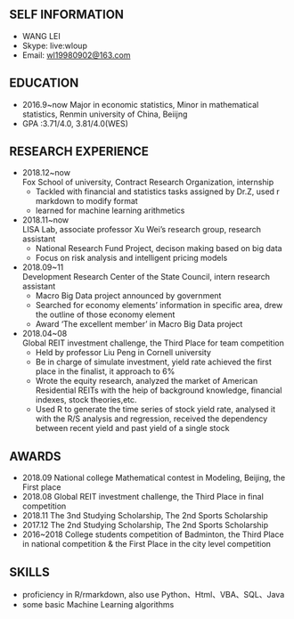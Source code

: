 ## SELF INFORMATION
  - WANG LEI
  - Skype: live:wloup 
  - Email: wl19980902@163.com

## EDUCATION
- 2016.9~now  Major in economic statistics, Minor in mathematical statistics, Renmin university of China, Beiijng
- GPA :3.71/4.0, 3.81/4.0(WES)

## RESEARCH EXPERIENCE
- 2018.12~now  
  Fox School of university, Contract Research Organization, internship  
  - Tackled with financial and statistics tasks assigned by Dr.Z, used r markdown to modify format
  - learned for machine learning arithmetics
- 2018.11~now  
  LISA Lab, associate professor Xu Wei’s research group, research assistant  
  - National Research Fund Project, decison making based on big data
  - Focus on risk analysis and intelligent pricing models
- 2018.09~11  
  Development Research Center of the State Council, intern research assistant  
  - Macro Big Data project announced by government  
  - Searched for economy elements’ information in specific area, drew the outline of those economy element  
  - Award ‘The excellent member’ in Macro Big Data project
- 2018.04~08  
  Global REIT investment challenge, the Third Place for team competition
  - Held by professor Liu Peng in Cornell university 
  - Be in charge of simulate investment, yield rate achieved the first place in the finalist, it approach to 6% 
  - Wrote the equity research, analyzed the market of American Residential REITs with the heip of background knowledge, financial indexes, stock theories,etc.
  - Used R to generate the time series of stock yield rate, analysed it with the R/S analysis and regression, received the dependency between recent yield and past yield of a single stock


## AWARDS
- 2018.09    National college Mathematical contest in Modeling, Beijing, the First place
- 2018.08    Global REIT investment challenge, the Third Place in final competition
- 2018.11    The 3nd Studying Scholarship, The 2nd Sports Scholarship
- 2017.12    The 2nd Studying Scholarship, The 2nd Sports Scholarship
- 2016~2018  College students competition of Badminton, the Third Place in national competition & the First Place in the city level competition 

## SKILLS
- proficiency in R/rmarkdown, also use Python、Html、VBA、SQL、Java  
- some basic Machine Learning algorithms 

